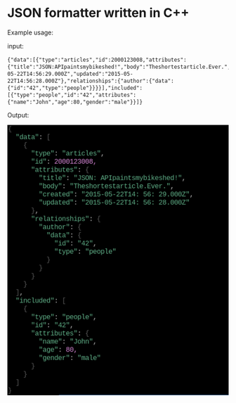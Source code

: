 # JSON formatter written in C++

Example usage:

input: 
```
{"data":[{"type":"articles","id":2000123008,"attributes":{"title":"JSON:APIpaintsmybikeshed!","body":"Theshortestarticle.Ever.","created":"2015-05-22T14:56:29.000Z","updated":"2015-05-22T14:56:28.000Z"},"relationships":{"author":{"data":{"id":"42","type":"people"}}}}],"included":[{"type":"people","id":"42","attributes":{"name":"John","age":80,"gender":"male"}}]}
```
Output:

![alt text](https://github.com/oxfffffe/json_formatter/blob/master/json_formatter.png?raw=true)
```

